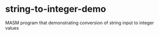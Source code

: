 # string-to-integer-demo
MASM program that demonstrating conversion of string input to integer values
